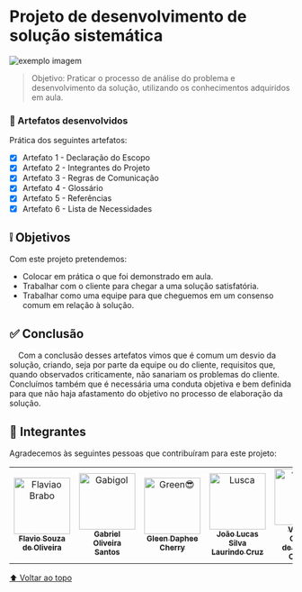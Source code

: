 #  Projeto de desenvolvimento de solução sistemática

<!---https://shields.io para outras pessoas ou para personalizar este conjunto de escudos.--->

<!---![GitHub repo size](https://img.shields.io/github/repo-size/iuricode/README-template?style=for-the-badge)
![GitHub language count](https://img.shields.io/github/languages/count/iuricode/README-template?style=for-the-badge)
![GitHub forks](https://img.shields.io/github/forks/iuricode/README-template?style=for-the-badge)
![Bitbucket open issues](https://img.shields.io/bitbucket/issues/iuricode/README-template?style=for-the-badge)
![Bitbucket open pull requests](https://img.shields.io/bitbucket/pr-raw/iuricode/README-template?style=for-the-badge)--->

<img src="https://files.caetreinamentos.com.br/blog/wp-content/uploads/2018/11/22024008/etapas-metodo-DMAIC.png" alt="exemplo imagem">

> Objetivo: Praticar o processo de análise do problema e desenvolvimento da solução, utilizando os conhecimentos adquiridos em aula.

### 📝 Artefatos desenvolvidos

Prática dos seguintes artefatos:

- [x] Artefato 1 - Declaração do Escopo
- [x] Artefato 2 - Integrantes do Projeto
- [x] Artefato 3 - Regras de Comunicação
- [x] Artefato 4 - Glossário
- [x] Artefato 5 - Referências
- [x] Artefato 6 - Lista de Necessidades

## ❕ Objetivos

Com este projeto pretendemos:
* Colocar em prática o que foi demonstrado em aula.
* Trabalhar com o cliente para chegar a uma solução satisfatória.
* Trabalhar como uma equipe para que cheguemos em um consenso comum em relação à solução.

## ✅ Conclusão

&nbsp;&nbsp;&nbsp;&nbsp;Com a conclusão desses artefatos vimos que é comum um desvio da solução, criando, seja por parte da equipe ou do cliente, requisitos que, quando observados criticamente, não sanariam os problemas do cliente. Concluímos também que é necessária uma conduta objetiva e bem definida para que não haja afastamento do objetivo no processo de elaboração da solução.


## 🤝 Integrantes

Agradecemos às seguintes pessoas que contribuíram para este projeto:

<table>
  <tr>
    <td align="center">
      <a href="https://github.com/Flavio156">
        <img src="https://avatars3.githubusercontent.com/Flavio156" width="100px;" alt="Flaviao Brabo"/><br>
        <sub>
          <b>Flavio Souza<br> de Oliveira</b>
        </sub>
      </a>
    </td>
    <td align="center">
      <a href="https://github.com/xinforinho">
        <img src="https://avatars3.githubusercontent.com/xinforinho" width="100px;" alt="Gabigol"/><br>
        <sub>
          <b>Gabriel Oliveira<br> Santos</b>
        </sub>
      </a>
    </td>
    <td align="center">
      <a href="#">
        <img src="https://media-exp1.licdn.com/dms/image/C5603AQEmJKlpnkc3Zg/profile-displayphoto-shrink_200_200/0/1638044117089?e=1651708800&v=beta&t=KrD3pnE7o-2RinLuNcr7QyNngu_Nocdt67nU6zzghIs" width="100px;" alt="Green😎"/><br>
        <sub>
          <b>Gleen Daphee<br> Cherry</b>
        </sub>
      </a>
    </td>
    <td align="center">
      <a href="https://github.com/xcheesee">
        <img src="https://avatars3.githubusercontent.com/xcheesee" width="100px;" alt="Lusca"/><br>
        <sub>
          <b>João Lucas Silva<br> Laurindo Cruz</b>
        </sub>
      </a>
    </td>
    <td align="center">
      <a href="https://github.com/kageofwar">
        <img src="https://avatars3.githubusercontent.com/kageofwar" width="100px;" alt="Vinicim"/><br>
        <sub>
          <b>Vinicius Casotti<br> de Campos Oliveira</b>
        </sub>
      </a>
    </td>
  </tr>
</table>

[⬆ Voltar ao topo](#projeto-de-desenvolvimento-de-solução-sistemática)<br>
